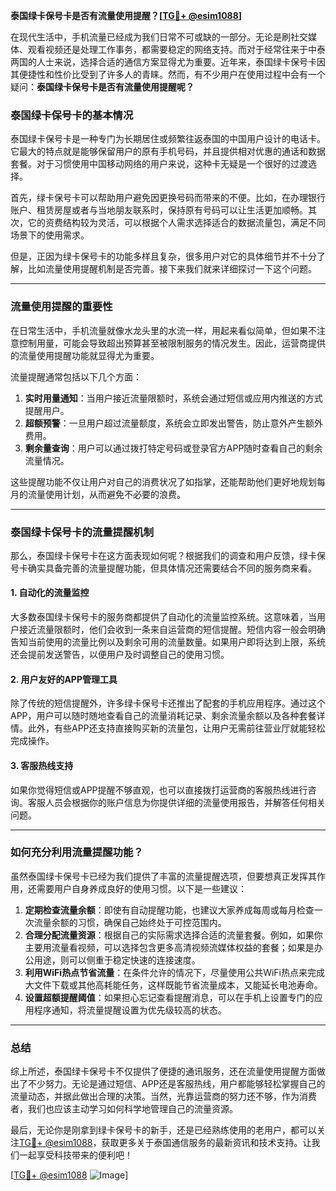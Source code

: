**泰国绿卡保号卡是否有流量使用提醒？[[TG💪+ @esim1088](https://t.me/s/esim1088)]**

在现代生活中，手机流量已经成为我们日常不可或缺的一部分。无论是刷社交媒体、观看视频还是处理工作事务，都需要稳定的网络支持。而对于经常往来于中泰两国的人士来说，选择合适的通信方案显得尤为重要。近年来，泰国绿卡保号卡因其便捷性和性价比受到了许多人的青睐。然而，有不少用户在使用过程中会有一个疑问：**泰国绿卡保号卡是否有流量使用提醒呢？**

### 泰国绿卡保号卡的基本情况

泰国绿卡保号卡是一种专门为长期居住或频繁往返泰国的中国用户设计的电话卡。它最大的特点就是能够保留用户的原有手机号码，并且提供相对优惠的通话和数据套餐。对于习惯使用中国移动网络的用户来说，这种卡无疑是一个很好的过渡选择。

首先，绿卡保号卡可以帮助用户避免因更换号码而带来的不便。比如，在办理银行账户、租赁房屋或者与当地朋友联系时，保持原有号码可以让生活更加顺畅。其次，它的资费结构较为灵活，可以根据个人需求选择适合的数据流量包，满足不同场景下的使用需求。

但是，正因为绿卡保号卡的功能多样且复杂，很多用户对它的具体细节并不十分了解，比如流量使用提醒机制是否完善。接下来我们就来详细探讨一下这个问题。

---

### 流量使用提醒的重要性

在日常生活中，手机流量就像水龙头里的水流一样，用起来看似简单，但如果不注意控制用量，可能会导致超出预算甚至被限制服务的情况发生。因此，运营商提供的流量使用提醒功能就显得尤为重要。

流量提醒通常包括以下几个方面：
1. **实时用量通知**：当用户接近流量限额时，系统会通过短信或应用内推送的方式提醒用户。
2. **超额预警**：一旦用户超过流量额度，系统会立即发出警告，防止意外产生额外费用。
3. **剩余量查询**：用户可以通过拨打特定号码或登录官方APP随时查看自己的剩余流量情况。

这些提醒功能不仅让用户对自己的消费状况了如指掌，还能帮助他们更好地规划每月的流量使用计划，从而避免不必要的浪费。

---

### 泰国绿卡保号卡的流量提醒机制

那么，泰国绿卡保号卡在这方面表现如何呢？根据我们的调查和用户反馈，绿卡保号卡确实具备完善的流量提醒功能，但具体情况还需要结合不同的服务商来看。

#### 1. 自动化的流量监控
大多数泰国绿卡保号卡的服务商都提供了自动化的流量监控系统。这意味着，当用户接近流量限额时，他们会收到一条来自运营商的短信提醒。短信内容一般会明确告知当前使用的流量比例以及剩余可用的流量数量。如果用户即将达到上限，系统还会提前发送警告，以便用户及时调整自己的使用习惯。

#### 2. 用户友好的APP管理工具
除了传统的短信提醒外，许多绿卡保号卡还推出了配套的手机应用程序。通过这个APP，用户可以随时随地查看自己的流量消耗记录、剩余流量余额以及各种套餐详情。此外，有些APP还支持直接购买新的流量包，让用户无需前往营业厅就能轻松完成操作。

#### 3. 客服热线支持
如果你觉得短信或APP提醒不够直观，也可以直接拨打运营商的客服热线进行咨询。客服人员会根据你的账户信息为你提供详细的流量使用报告，并解答任何相关问题。

---

### 如何充分利用流量提醒功能？

虽然泰国绿卡保号卡已经为我们提供了丰富的流量提醒选项，但要想真正发挥其作用，还需要用户自身养成良好的使用习惯。以下是一些建议：

1. **定期检查流量余额**：即使有自动提醒功能，也建议大家养成每周或每月检查一次流量余额的习惯，确保自己始终处于可控范围内。
2. **合理分配流量资源**：根据自己的实际需求选择合适的流量套餐。例如，如果你主要用流量看视频，可以选择包含更多高清视频流媒体权益的套餐；如果是办公用途，则可以侧重于稳定快速的连接速度。
3. **利用WiFi热点节省流量**：在条件允许的情况下，尽量使用公共WiFi热点来完成大文件下载或其他高耗能任务，这样既能节省流量成本，又能延长电池寿命。
4. **设置超额提醒阈值**：如果担心忘记查看提醒消息，可以在手机上设置专门的应用程序通知，将流量提醒设置为优先级较高的状态。

---

### 总结

综上所述，泰国绿卡保号卡不仅提供了便捷的通讯服务，还在流量使用提醒方面做出了不少努力。无论是通过短信、APP还是客服热线，用户都能够轻松掌握自己的流量动态，并据此做出合理的决策。当然，光靠运营商的努力还不够，作为消费者，我们也应该主动学习如何科学地管理自己的流量资源。

最后，无论你是刚拿到绿卡保号卡的新手，还是已经熟练使用的老用户，都可以关注[TG💪+ @esim1088](https://t.me/s/esim1088)，获取更多关于泰国通信服务的最新资讯和技术支持。让我们一起享受科技带来的便利吧！

[[TG💪+ @esim1088](https://t.me/s/esim1088) ![Image](https://i.postimg.cc/4NQfJmqS/Snipaste-2025-05-13-00-14-12.png)]